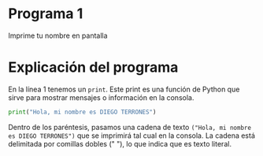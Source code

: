 # Programa 1
Imprime tu nombre en pantalla

# Explicación del programa


 En la línea 1 tenemos un ``print``. Este print es una función de Python que sirve para mostrar mensajes o información en la consola.
 
```python
print("Hola, mi nombre es DIEGO TERRONES")
``` 


 Dentro de los paréntesis, pasamos una cadena de texto ``("Hola, mi nombre es DIEGO TERRONES")`` que se imprimirá tal cual en la consola.
 La cadena está delimitada por comillas dobles (" "), lo que indica que es texto literal.


